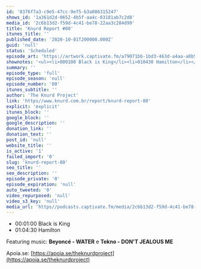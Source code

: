 ```yaml
---
id: '8376f7a3-c9e5-47cc-9ef5-b3a086315247'
shows_id: '1a361d2d-0652-4b5f-aa4c-03181ab7c2d8'
media_id: '2c6b13d2-f59d-4c41-be78-22aa3c284d99'
title: 'Knurd Report #80'
itunes_title: ''
published_date: '2020-10-01T200000.000Z'
guid: 'null'
status: 'Scheduled'
episode_art: 'https://artwork.captivate.fm/a79071bb-1bd3-463d-a4aa-a8b51c94e547/d4tvm-brf2ra2jgz82dhfkyx.jpg'
shownotes: '<ul><li>000100 Black is King</li><li>010430 Hamilton</li></ul><p>Featuring music <strong>Beyoncé - WATER</strong> e <strong>Tekno - DONT JEALOUS ME</strong></p><p>Apoia.se <a href="https//apoia.se/theknurdproject" rel="noopener noreferrer" target="_blank">https//apoia.se/theknurdproject</a></p>'
summary: ''
episode_type: 'full'
episode_season: 'null'
episode_number: '80'
itunes_subtitle: ''
author: 'The Knurd Project'
link: 'https//www.knurd.com.br/report/knurd-report-80'
explicit: 'explicit'
itunes_block: ''
google_block: ''
google_description: ''
donation_link: ''
donation_text: ''
post_id: 'null'
website_title: ''
is_active: '1'
failed_import: '0'
slug: 'knurd-report-80'
seo_title: ''
seo_description: ''
episode_private: '0'
episode_expiration: 'null'
auto_tweeted: '0'
video_repurposed: 'null'
video_s3_key: 'null'
media_url: 'https//podcasts.captivate.fm/media/2c6b13d2-f59d-4c41-be78-22aa3c284d99/knurd80.mp3'
---
```

*   00:01:00 Black is King
*   01:04:30 Hamilton

Featuring music: **Beyoncé - WATER** e **Tekno - DON'T JEALOUS ME**

Apoia.se: [https://apoia.se/theknurdproject](https://apoia.se/theknurdproject)